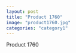 ```yaml
---
layout: post
title: "Product 1760"
image: "product1760.jpg"
categories: "category1"
---
```

Product 1760
